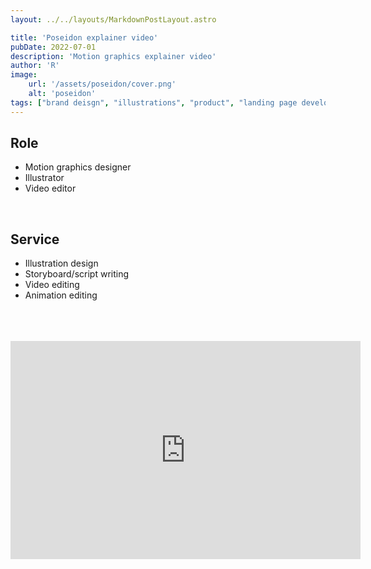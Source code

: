 ```yaml
---
layout: ../../layouts/MarkdownPostLayout.astro

title: 'Poseidon explainer video'
pubDate: 2022-07-01
description: 'Motion graphics explainer video'
author: 'R'
image:
    url: '/assets/poseidon/cover.png'
    alt: 'poseidon'
tags: ["brand deisgn", "illustrations", "product", "landing page development", "dashboard UI and UX design", "design system"]
---
```



## Role
<ul class="pl-8 marker:text-slate-400 dark:marker:text-neutral-500">
   <li class="mb-3">Motion graphics designer</li>
   <li class="mb-3">Illustrator</li>
   <li class="mb-3">Video editor</li>
   
</ul>

<br>

## Service
<ul class="pl-8 marker:text-slate-400 dark:marker:text-neutral-500">
   <li class="mb-3">Illustration design</li>
   <li class="mb-3">Storyboard/script writing</li>
   <li class="mb-3">Video editing</li>
   <li class="mb-3">Animation editing</li>
</ul>
<br><br><br>


<div class="videoWrapper">
  <!-- Copy & Pasted from YouTube -->
  <iframe width="560" height="349" src="https://www.youtube.com/embed/wqjFKMgCbpQ?si=AeUcMtbK3lhkYhYs" frameborder="0" allowfullscreen></iframe>
</div>
